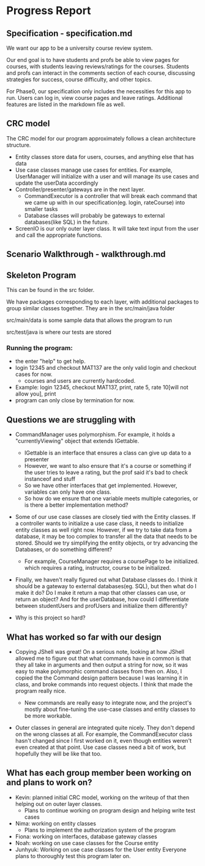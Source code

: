 # Progress Report

## Specification - specification.md

We want our app to be a university course review system.

Our end goal is to have students and profs be able to view pages for courses, with students leaving reviews/ratings
for the courses. Students and profs can interact in the comments section of each course, discussing strategies for success,
course difficulty, and other topics.

For Phase0, our specification only includes the necessities for this app to run. Users can log in, view course pages
and leave ratings. Additional features are listed in the markdown file as well.

## CRC model

The CRC model for our program approximately follows a clean architecture structure.

- Entity classes store data for users, courses, and anything else that has data
- Use case classes manage use cases for entities. For example, UserManager will initialize with a user and will manage its use cases and update the userData accordingly
- Controller/presenter/gateways are in the next layer. 
  - CommandExecutor is a controller that will break each command that we came up with in our specification(eg. login, rateCourse) into smaller tasks
  - Database classes will probably be gateways to external databases(like SQL) in the future.
- ScreenIO is our only outer layer class. It will take text input from the user and call the appropriate functions.

## Scenario Walkthrough - walkthrough.md

## Skeleton Program

This can be found in the src folder.

We have packages corresponding to each layer, with additional packages to group similar classes together.
They are in the src/main/java folder

src/main/data is some sample data that allows the program to run

src/test/java is where our tests are stored

### Running the program:
- the enter "help" to get help.
- login 12345 and checkout MAT137 are the only valid login and checkout cases for now.
  - courses and users are currently hardcoded.
- Example: login 12345, checkout MAT137, print, rate 5, rate 10[will not allow you], print
- program can only close by termination for now.

## Questions we are struggling with
- CommandManager uses polymorphism. For example, it holds a "currentlyViewing" object that extends IGettable.
  - IGettable is an interface that ensures a class can give up data to a presenter
  - However, we want to also ensure that it's a course or something if the user tries to leave a rating, but the prof said it's bad to check instanceof and stuff
  - So we have other interfaces that get implemented. However, variables can only have one class.
  - So how do we ensure that one variable meets multiple categories, or is there a better implementation method?

- Some of our use case classes are closely tied with the Entity classes. If a controller wants to initialize a use case class, it needs to initialize entity classes as well right now.
However, if we try to take data from a database, it may be too complex to transfer all the data that needs to be stored. Should we try simplifying
the entity objects, or try advancing the Databases, or do something different?
  - For example, CourseManager requires a coursePage to be initialized.
  which requires a rating, instructor, course to be initialized. 

- Finally, we haven't really figured out what Database classes do. I think it should be a gateway to external databases(eg. SQL),
but then what do I make it do? Do I make it return a map that other classes can use, or return an object? And for the userDatabase, how could I
differentiate between studentUsers and profUsers and initialize them differently?

- Why is this project so hard?

## What has worked so far with our design
- Copying JShell was great! On a serious note, looking at how JShell allowed me to figure out that what commands have in common
is that they all take in arguments and then output a string for now, so it was easy to make polymorphic command classes from then on.
Also, I copied the the Command design pattern because I was learning it in class, and broke commands into request objects. I think that made the program really nice.
  - New commands are really easy to integrate now, and the project's mostly about fine-tuning the use-case classes and entity classes to be more workable.

- Outer classes in general are integrated quite nicely. They don't depend on the wrong classes at all. For example, the CommandExecutor class hasn't changed since I first
worked on it, even though entities weren't even created at that point. Use case classes need a bit of work, but hopefully they will be like that too.

## What has each group member been working on and plans to work on?

- Kevin: planned initial CRC model, working on the writeup of that then helping out on outer layer classes.
  - Plans to continue working on program design and helping write test cases
- Nima: working on entity classes
  - Plans to implement the authorization system of the program
- Fiona: working on interfaces, database gateway classes
- Noah: working on use case classes for the Course entity
- Junhyuk: Working on use case classes for the User entity
Everyone plans to thoroughly test this program later on.